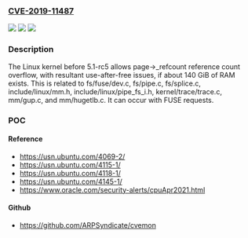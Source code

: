 ### [CVE-2019-11487](https://cve.mitre.org/cgi-bin/cvename.cgi?name=CVE-2019-11487)
![](https://img.shields.io/static/v1?label=Product&message=n%2Fa&color=blue)
![](https://img.shields.io/static/v1?label=Version&message=n%2Fa&color=blue)
![](https://img.shields.io/static/v1?label=Vulnerability&message=n%2Fa&color=brighgreen)

### Description

The Linux kernel before 5.1-rc5 allows page->_refcount reference count overflow, with resultant use-after-free issues, if about 140 GiB of RAM exists. This is related to fs/fuse/dev.c, fs/pipe.c, fs/splice.c, include/linux/mm.h, include/linux/pipe_fs_i.h, kernel/trace/trace.c, mm/gup.c, and mm/hugetlb.c. It can occur with FUSE requests.

### POC

#### Reference
- https://usn.ubuntu.com/4069-2/
- https://usn.ubuntu.com/4115-1/
- https://usn.ubuntu.com/4118-1/
- https://usn.ubuntu.com/4145-1/
- https://www.oracle.com/security-alerts/cpuApr2021.html

#### Github
- https://github.com/ARPSyndicate/cvemon

